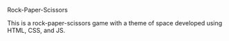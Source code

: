 Rock-Paper-Scissors

This is a rock-paper-scissors game with a theme of space developed using HTML, CSS, and JS.
